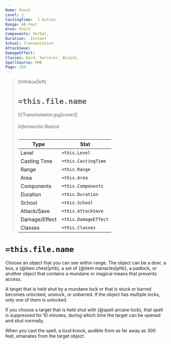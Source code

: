 ```yaml
---
Name: Knock
Level: 2
CastingTime:  1 Action 
Range: 60 Feet
Area: Point
Components: Verbal, 
Duration:  Instant  
School: Transmutation
AttackSave: 
DamageEffect: 
Classes: Bard, Sorcerer, Wizard, 
SpellSource: PHB
Page: 254
---
```


>[!infobox|left]
># `=this.file.name`
>![[Transmutation.jpg|cover]]
> ###### Información Basica
> Type |  Stat |
> ---|---|
> Level | `=this.Level` |
> Casting Time | `=this.CastingTime` |
> Range | `=this.Range` |
> Area | `=this.Area` |
> Components | `=this.Components` |
> Duration | `=this.Duration` |
> School | `=this.School` |
> Attack/Save | `=this.AttackSave` |
> Damage/Effect | `=this.DamageEffect` |
> Classes | `=this.Classes` |

# `=this.file.name`
Choose an object that you can see within range. The object can be a door, a box, a {@item chest|phb}, a set of {@item manacles|phb}, a padlock, or another object that contains a mundane or magical means that prevents access.

A target that is held shut by a mundane lock or that is stuck or barred becomes unlocked, unstuck, or unbarred. If the object has multiple locks, only one of them is unlocked.

If you choose a target that is held shut with {@spell arcane lock}, that spell is suppressed for 10 minutes, during which time the target can be opened and shut normally.

When you cast the spell, a loud knock, audible from as far away as 300 feet, emanates from the target object.



 


 


 


 



